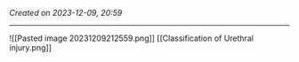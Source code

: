 *Created on 2023-12-09, 20:59* 

---

![[Pasted image 20231209212559.png]]
[[Classification of Urethral injury.png]]  